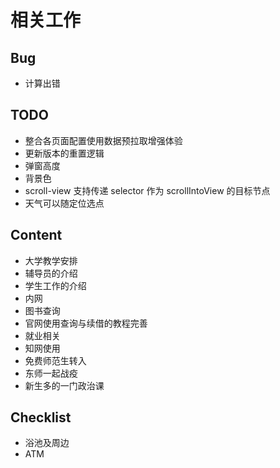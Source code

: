 # 相关工作

## Bug

- 计算出错

## TODO

- 整合各页面配置使用数据预拉取增强体验
- 更新版本的重置逻辑
- 弹窗高度
- 背景色
- scroll-view 支持传递 selector 作为 scrollIntoView 的目标节点
- 天气可以随定位选点

## Content

- 大学教学安排
- 辅导员的介绍
- 学生工作的介绍
- 内网
- 图书查询
- 官网使用查询与续借的教程完善
- 就业相关
- 知网使用
- 免费师范生转入
- 东师一起战疫
- 新生多的一门政治课

## Checklist

- 浴池及周边
- ATM
